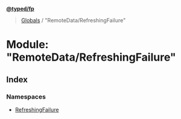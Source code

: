 **[@typed/fp](../README.md)**

> [Globals](../globals.md) / "RemoteData/RefreshingFailure"

# Module: "RemoteData/RefreshingFailure"

## Index

### Namespaces

* [RefreshingFailure](_remotedata_refreshingfailure_.refreshingfailure.md)
